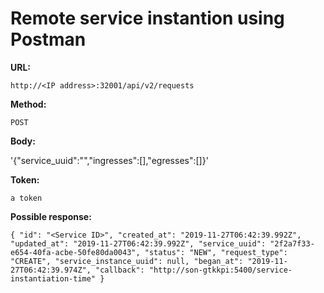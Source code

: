 # Remote service instantion using Postman

<B>URL:</B>

`http://<IP address>:32001/api/v2/requests`

<B>Method:</B>

`POST`

<B>Body:</B>

'{"service_uuid":"<Service ID>","ingresses":[],"egresses":[]}'

<B>Token:</B>

`a token`

<B>Possible response:</B>

`{
    "id": "<Service ID>",
    "created_at": "2019-11-27T06:42:39.992Z",
    "updated_at": "2019-11-27T06:42:39.992Z",
    "service_uuid": "2f2a7f33-e654-40fa-acbe-50fe80da0043",
    "status": "NEW",
    "request_type": "CREATE",
    "service_instance_uuid": null,
    "began_at": "2019-11-27T06:42:39.974Z",
    "callback": "http://son-gtkkpi:5400/service-instantiation-time"
}`


